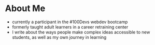 # About Me

- currently a participant in the #100Devs webdev bootcamp
- formerly taught adult learners in a career retraining center
- I write about the ways people make complex ideas accessible to new students, as well as my own journey in learning
